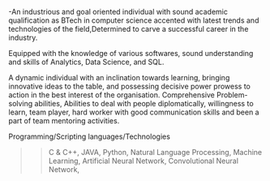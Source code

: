 -An industrious and goal oriented individual with sound academic 
qualification as BTech in computer science accented with latest trends 
and technologies of the field,Determined to carve a successful career in
 the industry.

Equipped with the knowledge of various softwares, sound understanding and skills of Analytics, Data Science, and SQL.

A dynamic individual with an inclination towards learning, bringing 
innovative ideas to the table, and possessing decisive power prowess to 
action in the best interest of the organisation. Comprehensive Problem- 
solving abilities, Abilities to deal with people diplomatically, 
willingness to learn, team player, hard worker with good communication 
skills and been a part of team mentoring activities.

Programming/Scripting languages/Technologies
>> C & C++,
>> JAVA,
>> Python, 
>> Natural Language Processing,
>> Machine Learning,
>> Artificial Neural Network,
>> Convolutional Neural Network,
